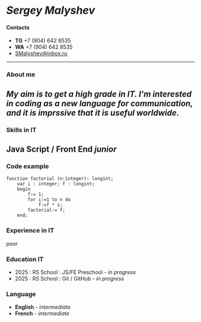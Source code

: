 # ***Sergey Malyshev***

#### Contacts
* **TG** +7 (904) 642 8535
* **WA** +7 (904) 642 8535
* SMalyshev@inbox.ru
---

### About me
*My aim is to get a high grade in IT. I'm interested in coding as a new language for communication, and it is imprssive that it is useful worldwide.*
---

### Skills in IT
**Java Script / Front End** *junior*
---
 
### Code example
```
function factorial (n:integer): longint;
    var i : integer; f : longint;
    begin
        f:= 1;
        for i:=1 to n do
            f:=f * i;
        factorial:= f;
    end;
```

### Experience in IT
*poor*

### Education IT
* 2025 : RS School : JS/FE Preschool - *in progress*
* 2025 : RS School : Git / GitHub - *in progress*

### Language
* **English** - *intermediate*
* **French** - *intermediate*

